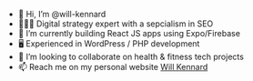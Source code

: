 - 👋 Hi, I’m @will-kennard
- 🕵🏻‍♀️ Digital strategy expert with a sepcialism in SEO
- 🌱 I’m currently building React JS apps using Expo/Firebase
- 🖥️ Experienced in WordPress / PHP development
- 💞️ I’m looking to collaborate on health & fitness tech projects
- 📫 Reach me on my personal website [Will Kennard](https://willkennard.com)

